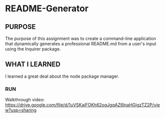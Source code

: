 # README-Generator

## PURPOSE
The purpose of this assignment was to create a command-line application that dynamically generates a professional README.md from a user's input using the Inquirer package.

## WHAT I LEARNED
I learned a great deal about the node package manager.

### RUN
Walkthrough video: https://drive.google.com/file/d/1uVSKajFOKh62oqJgqAZ6lnaHGjgzTZ2P/view?usp=sharing